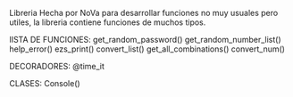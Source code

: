 Libreria Hecha por NoVa
para desarrollar funciones no muy usuales pero utiles,
la libreria contiene funciones de muchos tipos.

lISTA DE FUNCIONES: get_random_password() get_random_number_list() help_error() ezs_print() convert_list() get_all_combinations() convert_num()

DECORADORES: @time_it

CLASES: Console()
